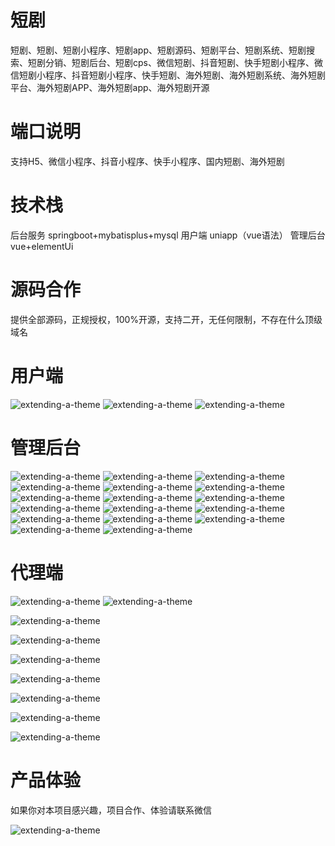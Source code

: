 # 短剧

短剧、短剧、短剧小程序、短剧app、短剧源码、短剧平台、短剧系统、短剧搜索、短剧分销、短剧后台、短剧cps、微信短剧、抖音短剧、快手短剧小程序、微信短剧小程序、抖音短剧小程序、快手短剧、海外短剧、海外短剧系统、海外短剧平台、海外短剧APP、海外短剧app、海外短剧开源

# 端口说明

支持H5、微信小程序、抖音小程序、快手小程序、国内短剧、海外短剧

# 技术栈

后台服务 springboot+mybatisplus+mysql
用户端 uniapp（vue语法）
管理后台 vue+elementUi

# 源码合作

提供全部源码，正规授权，100%开源，支持二开，无任何限制，不存在什么顶级域名

# 用户端
  ![extending-a-theme](/01.png)
  ![extending-a-theme](/02.png)
  ![extending-a-theme](/03.png)




# 管理后台

![extending-a-theme](/04.png)
![extending-a-theme](/05.png)
![extending-a-theme](/06.png)
![extending-a-theme](/07.png)
![extending-a-theme](/08.png)
![extending-a-theme](/09.png)
![extending-a-theme](/10.png)
![extending-a-theme](/11.png)
![extending-a-theme](/12.png)
![extending-a-theme](/13.png)
![extending-a-theme](/14.png)
![extending-a-theme](/15.png)
![extending-a-theme](/16.png)
![extending-a-theme](/17.png)
![extending-a-theme](/18.png)
![extending-a-theme](/19.png)
![extending-a-theme](/20.png)



# 代理端

![extending-a-theme](/21.png)
![extending-a-theme](/22.png)

![extending-a-theme](/23.png)

![extending-a-theme](/24.png)

![extending-a-theme](/25.png)

![extending-a-theme](/26.png)

![extending-a-theme](/27.png)

![extending-a-theme](/28.png)

![extending-a-theme](/29.png)



# 产品体验

如果你对本项目感兴趣，项目合作、体验请联系微信

![extending-a-theme](/wx.png)
